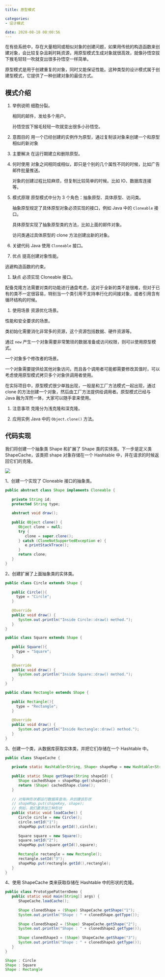```yaml
---
title: 原型模式

categories:
- 设计模式

date: 2020-08-18 00:00:56
---
```

在有些系统中，存在大量相同或相似对象的创建问题，如果用传统的构造函数来创建对象，会比较复杂且耗时耗资源，用原型模式生成对象就很高效，就像孙悟空拔下猴毛轻轻一吹就变出很多孙悟空一样简单。

原型模式是用于创建重复的对象，同时又能保证性能。这种类型的设计模式属于创建型模式，它提供了一种创建对象的最佳方式。

## 模式介绍
1. 举例说明
   细胞分裂。

   相同的邮件，发给多个用户。

   孙悟空拔下猴毛轻轻一吹就变出很多小孙悟空。

1. 意图目的
   用一个已经创建的实例作为原型，通过复制该对象来创建一个和原型相似的新对象

1. 主要解决
   在运行期建立和删除原型。

1. 何时使用
   对象之间相同或相似，即只是个别的几个属性不同的时候，比如广告邮件批量推送。

   对象的创建过程比较麻烦，但复制比较简单的时候。比如 IO、数据库连接等。

1. 模式原理
   原型模式中分为 3 个角色：抽象原型、具体原型、访问类。

   抽象原型规定了具体原型对象必须实现的接口，例如 Java 中的 `Cloneable` 接口。

   具体原型实现了抽象原型类的方法，比如上面的邮件对象。

   访问类通过具体原型的 clone 方法创建出新的对象。

1. 关键代码
   Java 使用 `Cloneable` 接口。

1. 优点
  提高创建对象性能。

  逃避构造函数的约束。

1. 缺点
  必须实现 Cloneable 接口。

  配备克隆方法需要对类的功能进行通盘考虑，这对于全新的类不是很难，但对于已有的类不一定很容易，特别当一个类引用不支持串行化的间接对象，或者引用含有循环结构的时候。 

1. 使用场景
  资源优化场景。

  性能和安全要求的场景。

  类初始化需要消化非常多的资源，这个资源包括数据、硬件资源等。

  通过 `new` 产生一个对象需要非常繁琐的数据准备或访问权限，则可以使用原型模式。 

  一个对象多个修改者的场景。

  一个对象需要提供给其他对象访问，而且各个调用者可能都需要修改其值时，可以考虑使用原型模式拷贝多个对象供调用者使用。

  在实际项目中，原型模式很少单独出现，一般是和工厂方法模式一起出现，通过 clone 的方法创建一个对象，然后由工厂方法提供给调用者。原型模式已经与 Java 融为浑然一体，大家可以随手拿来使用。

1. 注意事项
  克隆分为浅克隆和深克隆。

1. 应用实例
   Java 中的 `Object.clone()` 方法。

## 代码实现
我们将创建一个抽象类 Shape 和扩展了 Shape 类的实体类。下一步是定义类 ShapeCache，该类把 shape 对象存储在一个 Hashtable 中，并在请求的时候返回它们的克隆。

![](https://www.runoob.com/wp-content/uploads/2014/08/prototype_pattern_uml_diagram.jpg)

1、创建一个实现了 Cloneable 接口的抽象类。

```java
public abstract class Shape implements Cloneable {
   
   private String id;
   protected String type;
   
   abstract void draw();
   
   public Object clone() {
      Object clone = null;
      try {
         clone = super.clone();
      } catch (CloneNotSupportedException e) {
         e.printStackTrace();
      }
      return clone;
   }
}
```

2、创建扩展了上面抽象类的实体类。

```java
public class Circle extends Shape {
 
   public Circle(){
     type = "Circle";
   }
 
   @Override
   public void draw() {
      System.out.println("Inside Circle::draw() method.");
   }
}

public class Square extends Shape {
 
   public Square(){
     type = "Square";
   }
 
   @Override
   public void draw() {
      System.out.println("Inside Square::draw() method.");
   }
}

public class Rectangle extends Shape {
 
   public Rectangle(){
     type = "Rectangle";
   }
 
   @Override
   public void draw() {
      System.out.println("Inside Rectangle::draw() method.");
   }
}
```

3、创建一个类，从数据库获取实体类，并把它们存储在一个 Hashtable 中。

```java
public class ShapeCache {
    
   private static Hashtable<String, Shape> shapeMap = new Hashtable<String, Shape>();
 
   public static Shape getShape(String shapeId) {
      Shape cachedShape = shapeMap.get(shapeId);
      return (Shape) cachedShape.clone();
   }
 
   // 对每种形状都运行数据库查询，并创建该形状
   // shapeMap.put(shapeKey, shape);
   // 例如，我们要添加三种形状
   public static void loadCache() {
      Circle circle = new Circle();
      circle.setId("1");
      shapeMap.put(circle.getId(),circle);
 
      Square square = new Square();
      square.setId("2");
      shapeMap.put(square.getId(),square);
 
      Rectangle rectangle = new Rectangle();
      rectangle.setId("3");
      shapeMap.put(rectangle.getId(),rectangle);
   }
}
```

4、使用 ShapeCache 类来获取存储在 Hashtable 中的形状的克隆。

```java
public class PrototypePatternDemo {
   public static void main(String[] args) {
      ShapeCache.loadCache();
 
      Shape clonedShape = (Shape) ShapeCache.getShape("1");
      System.out.println("Shape : " + clonedShape.getType());        
 
      Shape clonedShape2 = (Shape) ShapeCache.getShape("2");
      System.out.println("Shape : " + clonedShape2.getType());        
 
      Shape clonedShape3 = (Shape) ShapeCache.getShape("3");
      System.out.println("Shape : " + clonedShape3.getType());        
   }
}

Shape : Circle
Shape : Square
Shape : Rectangle
```